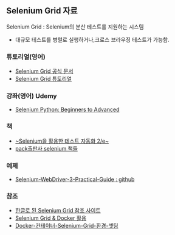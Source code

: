 ## Selenium Grid 자료 

Selenium Grid : Selenium의 분산 테스트를 지원하는 시스템
-  대규모 테스트를 병렬로 실행하거나,크로스 브라우징 테스트가 가능함.

### 튜토리얼(영어)
- [Selenium Grid 공식 문서](https://www.selenium.dev/documentation/grid/)
- [Selenium Grid 튜토리얼](https://www.guru99.com/introduction-to-selenium-grid.html)

### 강좌(영어) Udemy
- [Selenium Python: Beginners to Advanced](https://www.udemy.com/course/selenium-python-beginners-to-advanced/)

### 책
- [~Selenium을 활용한 테스트 자동화 2/e~](https://www.yes24.com/Product/Goods/105103640)
- [pack출판사 selenium 책들](https://www.packtpub.com/search?query=selenium)

### 예제
- [Selenium-WebDriver-3-Practical-Guide : github](https://github.com/PacktPublishing/Selenium-WebDriver-3-Practical-Guide-Second-Edition)
 
### 참조
- [한글로 된 Selenium Grid 참조 사이트](https://www.whatap.io/ko/blog/39/)
- [Selenium Grid & Docker 활용](https://tech.nexr.kr/c9b446df-38ca-4004-bf93-2c37183ff993)
- [Docker-컨테이너-Selenium-Grid-환경-셋팅](https://velog.io/@tkjung/Docker-%EC%BB%A8%ED%85%8C%EC%9D%B4%EB%84%88-Selenium-Grid-%ED%99%98%EA%B2%BD-%EC%85%8B%ED%8C%85)



